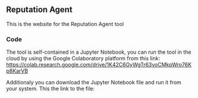 ## Reputation Agent

This is the website for the Reputation Agent tool

### Code

The tool is self-contained in a Jupyter Notebook, you can run the tool in the cloud by using the Google Colaboratory platform from this link: https://colab.research.google.com/drive/1K42C6GyWgTr63yoCMkpWro76Kp8KarVB

Additionaly you can download the Jupyter Notebook file and run it from your system. This the link to the file: 
